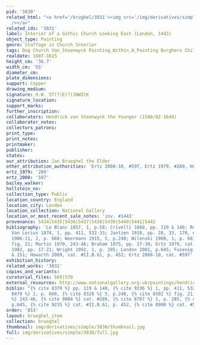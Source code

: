```yaml
---
pid: '3830'
related_html: "<a href='/brughel/3831'><img src='/img/derivatives/simple/3831/thumbnail.jpg'
  /></a>"
related_ids: '3831'
label: Interior of a Gothic Church Looking East (London, 1443)
object_type: Painting
genre: Staffage in Church Interior
tags: Dog Church Van_Steenwyck Painting_Within_A_Painting Burghers Children Interior_Scene
realdate: 1607-1615
height_cm: '36.7'
width_cm: '55'
diameter_cm: 
plate_dimensions: 
support: Copper
drawing_medium: 
signature: H.W. ST(?)E(?)JNWICK
signature_location: 
support_marks: 
further_inscription: 
collaborators: Hendrick van Steenwyck the Younger (1580/82-1649)
collaborator_notes: 
collectors_patrons: 
print_type: 
print_notes: 
printmaker: 
publisher: 
states: 
our_attribution: Jan Brueghel the Elder
other_attribution_authorities: 'Ertz 2008-10, #597, Ertz 1979, #289, Honig database'
ertz_1979: '289'
ertz_2008: '597'
bailey_walker: 
hollstein_no: 
collection_type: Public
location_country: England
location_city: London
location_collection: National Gallery
location_or_most_recent_sale_notes: 'inv. #1443'
provenance: 5434|5435|5436|5437|5438|5439|5440|5441|5442
bibliography: 'Le Blanc 1857, 1, p.58; Crivelli 1868, pp. 119 & 140; Rombouts and
  Van Lerius 1874, 1, pp. 411, 532-33; Jantzen 1910, pp. 28, 33, 170, #448; Würzbach
  1906-11, 2, p. 660; Woermann 1915, 5, p.248; Wilenski 1960, 1, p. 661; Faggin 1966,
  fig. 21; Martin 1970, 243-46; Braham 1975, pp. 37-38; Ertz 1979, cat. #289; Lawrence
  1982, pp. 17-21; Wright 1992, 1, p. 285; London 2001, p.645; Fusenig 2005, pp. 148
  & 151; Howarth 2009, cat. #II.B.61, p. 452; Ertz 2008-10, cat. #597'
exhibition_history: 
related_works: '3831'
copies_and_variants: 
curatorial_files: 569|570
external_resources: http://www.nationalgallery.org.uk/paintings/hendrick-van-steenwyck-the-younger-and-jan-brueghel-the-elder-the-interior-of-a-gothic-church-looking-east
biblio: "{% cite 8379 %} pp. 119 & 140, {% cite 9336 %} 1, pp. 411, 532-33, {% cite
  8479 %} 2, p. 660, {% cite 8328 %} 5, p.248, {% cite 8502 %} fig. 21, {% cite 8458
  %} 243-46, {% cite 9004 %} cat. #289, {% cite 8767 %} 1, p. 285, {% cite 9099 %}
  p.645, {% cite 9235 %} cat. #II.B.61, p. 452, {% cite 8900 %} cat. #597"
order: '853'
layout: brueghel_item
collection: brueghel
thumbnail: img/derivatives/simple/3830/thumbnail.jpg
full: img/derivatives/simple/3830/full.jpg
---
```

